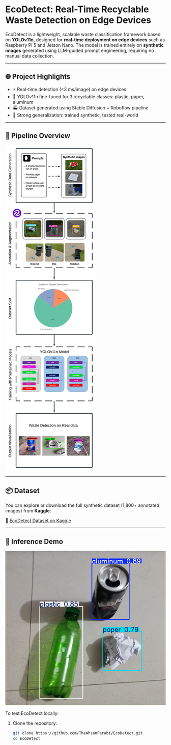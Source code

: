 # EcoDetect: Real-Time Recyclable Waste Detection on Edge Devices

EcoDetect is a lightweight, scalable waste classification framework based on **YOLOv11n**, designed for **real-time deployment on edge devices** such as Raspberry Pi 5 and Jetson Nano. The model is trained entirely on **synthetic images** generated using LLM-guided prompt engineering, requiring no manual data collection.

---

## 🌐 Project Highlights

- ⚡ Real-time detection (<3 ms/image) on edge devices
- 🧠 YOLOv11n fine-tuned for 3 recyclable classes: plastic, paper, aluminum
- 🏭 Dataset generated using Stable Diffusion + Roboflow pipeline
- 🔬 Strong generalization: trained synthetic, tested real-world

---

## 🧰 Pipeline Overview

![Pipeline](assets/pipeline.png)

---

## 📦 Dataset

You can explore or download the full synthetic dataset (1,800+ annotated images) from **Kaggle**:

🔗 [EcoDetect Dataset on Kaggle](https://www.kaggle.com/datasets/ahsan71/ecodetect-recyclable-waste-detection-dataset)

---

## 🧪 Inference Demo

![Pipeline](assets/inference.png)

To test EcoDetect locally:

1. Clone the repository:
   ```bash
   git clone https://github.com/TheAhsanFarabi/EcoDetect.git
   cd EcoDetect
